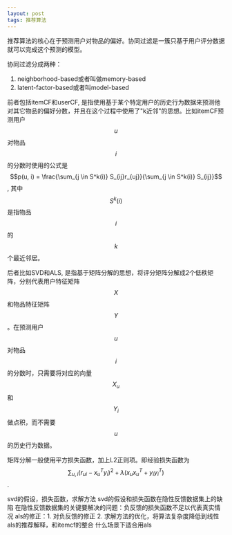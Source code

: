 ```yaml
---
layout: post
tags: 推荐算法
---
```


推荐算法的核心在于预测用户对物品的偏好。协同过滤是一簇只基于用户评分数据就可以完成这个预测的模型。

协同过滤分成两种：

1. neighborhood-based或者叫做memory-based
2. latent-factor-based或者叫model-based

前者包括itemCF和userCF, 是指使用基于某个特定用户的历史行为数据来预测他对其它物品的偏好分数，并且在这个过程中使用了"k近邻"的思想。比如itemCF预测用户$$u$$对物品$$i$$的分数时使用的公式是$$p(u, i) = \frac{\sum_{j \in S^k(i)} S_{ij}r_{uj}}{\sum_{j \in S^k(i)} S_{ij}}$$, 其中$$S^k(i)$$是指物品$$i$$的$$k$$个最近邻居。

后者比如SVD和ALS, 是指基于矩阵分解的思想，将评分矩阵分解成2个低秩矩阵，分别代表用户特征矩阵$$X$$和物品特征矩阵$$Y$$。在预测用户$$u$$对物品$$i$$的分数时，只需要将对应的向量$$X_u$$和$$Y_i$$做点积，而不需要$$u$$的历史行为数据。

矩阵分解一般使用平方损失函数，加上L2正则项。即经验损失函数为$$\sum_{u,i} (r_{ui} - x_u^Ty_i)^2 + \lambda(x_ux_u^T + y_iy_i^T)$$.

svd的假设，损失函数，求解方法
svd的假设和损失函数在隐性反馈数据集上的缺陷
在隐性反馈数据集的关键要解决的问题：负反馈的损失函数不足以代表真实情况
als的修正：1. 对负反馈的修正 2. 求解方法的优化，将算法复杂度降低到线性
als的推荐解释，和itemcf的整合
什么场景下适合用als
